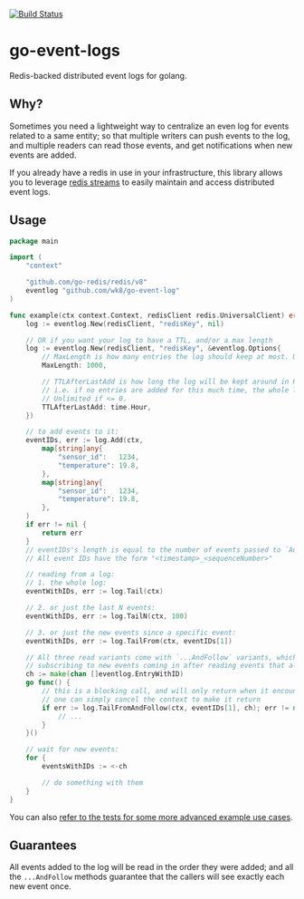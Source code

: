 [![Build Status](https://circleci.com/gh/wk8/go-event-log.svg?style=svg)](https://app.circleci.com/pipelines/github/wk8/go-event-log)

# go-event-logs

Redis-backed distributed event logs for golang.

## Why?

Sometimes you need a lightweight way to centralize an even log for events related to a same entity; so that multiple writers can push events to the log, and multiple readers can read those events, and get notifications when new events are added.

If you already have a redis in use in your infrastructure, this library allows you to leverage [redis streams](https://redis.io/docs/data-types/streams-tutorial/) to easily maintain and access distributed event logs.

## Usage

```go
package main

import (
	"context"

	"github.com/go-redis/redis/v8"
	eventlog "github.com/wk8/go-event-log"
)

func example(ctx context.Context, redisClient redis.UniversalClient) error {
	log := eventlog.New(redisClient, "redisKey", nil)

	// OR if you want your log to have a TTL, and/or a max length
	log := eventlog.New(redisClient, "redisKey", &eventlog.Options{
		// MaxLength is how many entries the log should keep at most. Unlimited if <= 0.
		MaxLength: 1000,

		// TTLAfterLastAdd is how long the log will be kept around in Redis after the last entry has been added;
		// i.e. if no entries are added for this much time, the whole log will be deleted
		// Unlimited if <= 0.
		TTLAfterLastAdd: time.Hour,
	})

	// to add events to it:
	eventIDs, err := log.Add(ctx,
		map[string]any{
			"sensor_id":   1234,
			"temperature": 19.8,
		},
		map[string]any{
			"sensor_id":   1234,
			"temperature": 19.8,
		},
	)
	if err != nil {
		return err
	}
	// eventIDs's length is equal to the number of events passed to `Add`.
	// All event IDs have the form "<timestamp>_<sequenceNumber>"

	// reading from a log:
	// 1. the whole log:
	eventWithIDs, err := log.Tail(ctx)

	// 2. or just the last N events:
	eventWithIDs, err := log.TailN(ctx, 100)

	// 3. or just the new events since a specific event:
	eventWithIDs, err := log.TailFrom(ctx, eventIDs[1])

	// All three read variants come with `...AndFollow` variants, which allow
	// subscribing to new events coming in after reading events that already exist, for example:
	ch := make(chan []eventlog.EntryWithID)
	go func() {
		// this is a blocking call, and will only return when it encounters an error
		// one can simply cancel the context to make it return
		if err := log.TailFromAndFollow(ctx, eventIDs[1], ch); err != nil {
			// ...
		}
	}()

	// wait for new events:
	for {
		eventsWithIDs := <-ch

		// do something with them
	}
}
```

You can also [refer to the tests for some more advanced example use cases](https://github.com/wk8/go-event-log/blob/main/event_log_test.go).

## Guarantees

All events added to the log will be read in the order they were added; and all the `...AndFollow` methods guarantee that the callers will see exactly each new event once.
